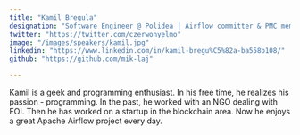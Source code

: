 ```yaml
---
title: "Kamil Bregula"
designation: "Software Engineer @ Polidea | Airflow committer & PMC member"
twitter: "https://twitter.com/czerwonyelmo"
image: "/images/speakers/kamil.jpg"
linkedin: "https://www.linkedin.com/in/kamil-bregu%C5%82a-ba558b108/"
github: "https://github.com/mik-laj"

---
```


Kamil is a geek and programming enthusiast.  In his free time, he realizes his passion - programming. In the past, he worked with an NGO dealing with FOI. Then he has worked on a startup in the blockchain area.  Now he enjoys a great Apache Airflow project every day.
